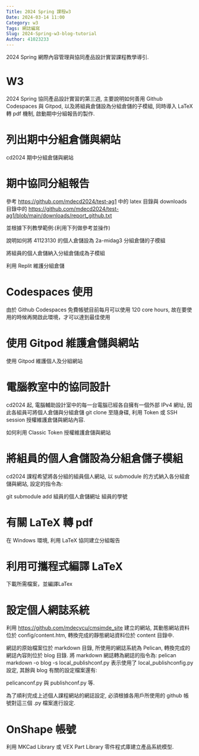 ```yaml
---
Title: 2024 Spring 課程w3
Date: 2024-03-14 11:00
Category: w3
Tags: 網誌編寫
Slug: 2024-Spring-w3-blog-tutorial
Author: 41023233
---
```


2024 Spring 網際內容管理與協同產品設計實習課程教學導引.

<!-- PELICAN_END_SUMMARY -->
# W3
2024 Spring 協同產品設計實習的第三週, 主要說明如何善用 Github Codespaces 與 Gitpod, 以及將組員倉儲設為分組倉儲的子模組, 同時導入 LaTeX 轉 pdf 機制, 啟動期中分組報告的製作.

# 列出期中分組倉儲與網站
cd2024 期中分組倉儲與網站


# 期中協同分組報告
參考 https://github.com/mdecd2024/test-ag1 中的 latex 目錄與 downloads 目錄中的 https://github.com/mdecd2024/test-ag1/blob/main/downloads/report_github.txt

並根據下列教學範例:(利用下列做參考並操作)

說明如何將 41123130 的個人倉儲設為 2a-midag3 分組倉儲的子模組

將組員的個人倉儲納入分組倉儲成為子模組

利用 Replit 維護分組倉儲


# Codespaces 使用
由於 Github Codespaces 免費帳號目前每月可以使用 120 core hours, 故在要使用的時候再開啟此環境，才可以達到最佳使用

# 使用 Gitpod 維護倉儲與網站

使用 Gitpod 維護個人及分組網站

# 電腦教室中的協同設計
cd2024 起, 電腦輔助設計室中的每一台電腦已經各自擁有一個外部 IPv4 網址, 因此各組員可將個人倉儲與分組倉儲 git clone 至隨身碟, 利用 Token 或 SSH session 授權維護倉儲與網站內容.

如何利用 Classic Token 授權維護倉儲與網站


# 將組員的個人倉儲設為分組倉儲子模組
cd2024 課程希望將各分組的組員個人網站, 以 submodule 的方式納入各分組倉儲與網站, 設定的指令為:

git submodule add 組員的個人倉儲網址 組員的學號

# 有關 LaTeX 轉 pdf
在 Windows 環境, 利用 LaTeX 協同建立分組報告

# 利用可攜程式編譯 LaTeX
下載所需檔案，並編譯LaTex

# 設定個人網誌系統
利用 https://github.com/mdecycu/cmsimde_site 建立的網站, 其動態網站資料位於 config/content.htm, 轉換完成的靜態網站資料位於 content 目錄中.

網誌的原始檔案位於 markdown 目錄, 所使用的網誌系統為 Pelican, 轉換完成的網誌內容則位於 blog 目錄. 將 markdown 網誌轉為網誌的指令為: pelican markdown -o blog -s local_publishconf.py 表示使用了 local_publishconfig.py 設定, 其餘與 blog 有關的設定檔案還有:

pelicanconf.py 與 publishconf.py 等.

為了順利完成上述個人課程網站的網誌設定, 必須根據各用戶所使用的 github 帳號對這三個 .py 檔案進行設定.

# OnShape 帳號
 利用 MKCad Library 或 VEX Part Library 零件程式庫建立產品系統模型.

